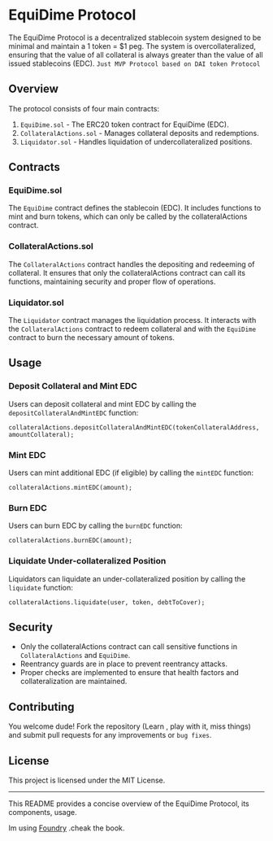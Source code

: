 # EquiDime Protocol

The EquiDime Protocol is a decentralized stablecoin system designed to be minimal and maintain a 1 token = $1 peg. The system is overcollateralized, ensuring that the value of all collateral is always greater than the value of all issued stablecoins (EDC).
`Just MVP Protocol based on DAI token Protocol`

## Overview

The protocol consists of four main contracts:

1. `EquiDime.sol` - The ERC20 token contract for EquiDime (EDC).
2. `CollateralActions.sol` - Manages collateral deposits and redemptions.
3. `Liquidator.sol` - Handles liquidation of undercollateralized positions.

## Contracts

### EquiDime.sol

The `EquiDime` contract defines the stablecoin (EDC). It includes functions to mint and burn tokens, which can only be called by the collateralActions contract.

### CollateralActions.sol

The `CollateralActions` contract handles the depositing and redeeming of collateral. It ensures that only the collateralActions contract can call its functions, maintaining security and proper flow of operations.

### Liquidator.sol

The `Liquidator` contract manages the liquidation process. It interacts with the `CollateralActions` contract to redeem collateral and with the `EquiDime` contract to burn the necessary amount of tokens.

## Usage

### Deposit Collateral and Mint EDC

Users can deposit collateral and mint EDC by calling the `depositCollateralAndMintEDC` function:

```solidity
collateralActions.depositCollateralAndMintEDC(tokenCollateralAddress, amountCollateral);
```

### Mint EDC

Users can mint additional EDC (if eligible) by calling the `mintEDC` function:

```solidity
collateralActions.mintEDC(amount);
```

### Burn EDC

Users can burn EDC by calling the `burnEDC` function:

```solidity
collateralActions.burnEDC(amount);
```

### Liquidate Under-collateralized Position

Liquidators can liquidate an under-collateralized position by calling the `liquidate` function:

```solidity
collateralActions.liquidate(user, token, debtToCover);
```

## Security

- Only the collateralActions contract can call sensitive functions in `CollateralActions` and `EquiDime`.
- Reentrancy guards are in place to prevent reentrancy attacks.
- Proper checks are implemented to ensure that health factors and collateralization are maintained.

## Contributing

You welcome dude! Fork the repository (Learn , play with it, miss things) and submit pull requests for any improvements or `bug fixes`.

## License

This project is licensed under the MIT License.

---

This README provides a concise overview of the EquiDime Protocol, its components, usage.

Im using [Foundry](https://book.getfoundry.sh/) .cheak the book.